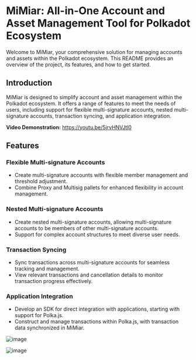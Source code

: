 # MiMiar: All-in-One Account and Asset Management Tool for Polkadot Ecosystem

Welcome to MiMiar, your comprehensive solution for managing accounts and assets within the Polkadot ecosystem. This README provides an overview of the project, its features, and how to get started.

## Introduction

MiMiar is designed to simplify account and asset management within the Polkadot ecosystem. It offers a range of features to meet the needs of users, including support for flexible multi-signature accounts, nested multi-signature accounts, transaction syncing, and application integration.

**Video Demonstration:** https://youtu.be/5jrvHNVJtl0

## Features

### Flexible Multi-signature Accounts
- Create multi-signature accounts with flexible member management and threshold adjustment.
- Combine Proxy and Multisig pallets for enhanced flexibility in account management.

### Nested Multi-signature Accounts
- Create nested multi-signature accounts, allowing multi-signature accounts to be members of other multi-signature accounts.
- Support for complex account structures to meet diverse user needs.

### Transaction Syncing
- Sync transactions across multi-signature accounts for seamless tracking and management.
- View relevant transactions and cancellation details to monitor transaction progress effectively.

### Application Integration
- Develop an SDK for direct integration with applications, starting with support for Polka.js.
- Construct and manage transactions within Polka.js, with transaction data synchronized in MiMiar.

![image](https://github.com/roadtotenk/MiMiar/assets/135639458/e27d903d-2f64-41bf-a090-0b54b95105b0)

![image](https://github.com/roadtotenk/MiMiar/assets/135639458/3bd37563-1fa0-40dd-ad06-b21a1c420943)



